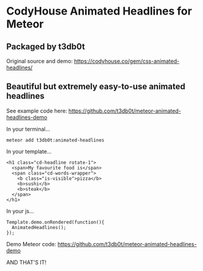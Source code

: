# CodyHouse Animated Headlines for Meteor
## Packaged by t3db0t

Original source and demo: https://codyhouse.co/gem/css-animated-headlines/

## Beautiful but extremely easy-to-use animated headlines

See example code here: https://github.com/t3db0t/meteor-animated-headlines-demo

In your terminal...
```
meteor add t3db0t:animated-headlines
```

In your template...
```
<h1 class="cd-headline rotate-1">
  <span>My favourite food is</span>
  <span class="cd-words-wrapper">
    <b class="is-visible">pizza</b>
    <b>sushi</b>
    <b>steak</b>
  </span>
</h1>
```

In your js...
```
Template.demo.onRendered(function(){
  AnimatedHeadlines();
});
```

Demo Meteor code: https://github.com/t3db0t/meteor-animated-headlines-demo

AND THAT'S IT!